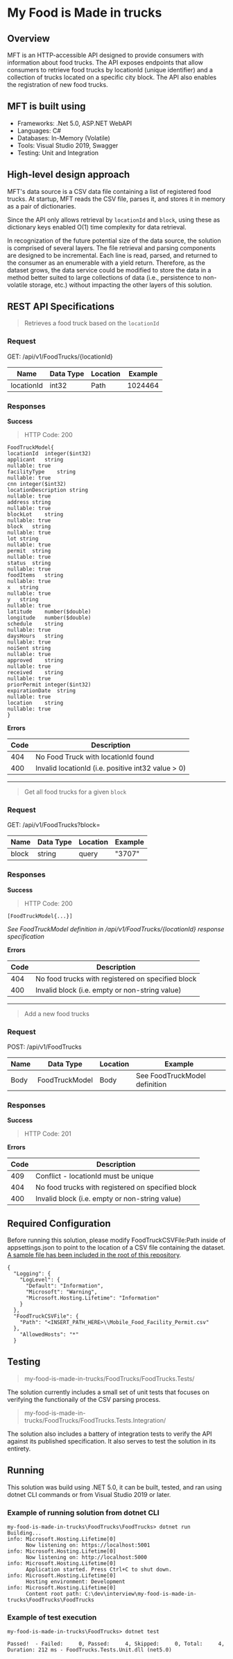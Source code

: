# My Food is Made in trucks

## Overview

MFT is an HTTP-accessible API designed to provide consumers with information about food trucks. The API exposes endpoints that allow consumers to retrieve food trucks by locationId (unique identifier) and a collection of trucks located on a specific city block. The API also enables the registration of new food trucks.

## MFT is built using

- Frameworks: .Net 5.0, ASP.NET WebAPI
- Languages: C# 
- Databases: In-Memory (Volatile)
- Tools: Visual Studio 2019, Swagger
- Testing: Unit and Integration


## High-level design approach

MFT's data source is a CSV data file containing a list of registered food trucks. At startup, MFT reads the CSV file, parses it, and stores it in memory as a pair of dictionaries.

Since the API only allows retrieval by `locationId` and `block`, using these as dictionary keys enabled O(1) time complexity for data retrieval.

In recognization of the future potential size of the data source, the solution is comprised of several layers. The file retrieval and parsing components are designed to be incremental. Each line is read, parsed, and returned to the consumer as an enumerable with a yield return. Therefore, as the dataset grows, the data service could be modified to store the data in a method better suited to large collections of data (i.e., persistence to non-volatile storage, etc.) without impacting the other layers of this solution.


## REST API Specifications

> Retrieves a food truck based on the `locationId`

### Request

GET: /api/v1/FoodTrucks/{locationId}

|   Name	|   Data Type	|  Location | Example  |
|---	|---	|--- |--- |
|   locationId	|   int32	 | Path  |1024464|

### Responses

**Success**
> HTTP Code: 200

```
FoodTruckModel{
locationId	integer($int32)
applicant	string
nullable: true
facilityType	string
nullable: true
cnn	integer($int32)
locationDescription	string
nullable: true
address	string
nullable: true
blockLot	string
nullable: true
block	string
nullable: true
lot	string
nullable: true
permit	string
nullable: true
status	string
nullable: true
foodItems	string
nullable: true
x	string
nullable: true
y	string
nullable: true
latitude	number($double)
longitude	number($double)
schedule	string
nullable: true
daysHours	string
nullable: true
noiSent	string
nullable: true
approved	string
nullable: true
received	string
nullable: true
priorPermit	integer($int32)
expirationDate	string
nullable: true
location	string
nullable: true
}
```

**Errors**

|   Code	|  Description  |
|---	|---	
| 404	| No Food Truck with locationId found |
| 400	| Invalid locationId (i.e. positive int32 value > 0)

---

> Get all food trucks for a given `block`

### Request

GET: /api/v1/FoodTrucks?block=

|   Name	|   Data Type	|  Location | Example  |
|---	|---	|--- |--- |
|   block	|   string	 | query  |"3707"|

### Responses

**Success**
> HTTP Code: 200

```
[FoodTruckModel{...}]
```
*See FoodTruckModel definition in /api/v1/FoodTrucks/{locationId} response specification*


**Errors**

|   Code	|  Description  |
|---	|---	
| 404	| No food trucks with registered on specified block |
| 400	| Invalid block (i.e. empty or non-string value)

---

> Add a new food trucks

### Request

POST: /api/v1/FoodTrucks

|   Name	|   Data Type	|  Location | Example  |
|---	|---	|--- |--- |
|   Body	|   FoodTruckModel	 | Body  | See FoodTruckModel definition|

### Responses

**Success**
> HTTP Code: 201

**Errors**

|   Code	|  Description  |
|---	|---
| 409   | Conflict - locationId must be unique	
| 404	| No food trucks with registered on specified block |
| 400	| Invalid block (i.e. empty or non-string value)

## Required Configuration

Before running this solution, please modify FoodTruckCSVFile:Path inside of appsettings.json to point to the location of a CSV file containing the dataset. [A sample file has been included in the root of this repository](https://github.com/brightidea12/my-food-is-made-in-trucks/blob/main/Mobile_Food_Facility_Permit.csv). 

```
{
  "Logging": {
    "LogLevel": {
      "Default": "Information",
      "Microsoft": "Warning",
      "Microsoft.Hosting.Lifetime": "Information"
    }
  },
  "FoodTruckCSVFile": {
    "Path": "<INSERT_PATH_HERE>\\Mobile_Food_Facility_Permit.csv"
  },
    "AllowedHosts": "*"
  }

```

## Testing

 > my-food-is-made-in-trucks/FoodTrucks/FoodTrucks.Tests/

The solution currently includes a small set of unit tests that focuses on verifying the functionaily of the CSV parsing process.

> my-food-is-made-in-trucks/FoodTrucks/FoodTrucks.Tests.Integration/

The solution also includes a battery of integration tests to verify the API against its published specification. It also serves to test the solution in its entirety.


## Running

This solution was build using .NET 5.0, it can be built, tested, and ran using dotnet CLI commands or from Visual Studio 2019 or later.

### Example of running solution from dotnet CLI

```
my-food-is-made-in-trucks\FoodTrucks\FoodTrucks> dotnet run
Building...
info: Microsoft.Hosting.Lifetime[0]
      Now listening on: https://localhost:5001
info: Microsoft.Hosting.Lifetime[0]
      Now listening on: http://localhost:5000
info: Microsoft.Hosting.Lifetime[0]
      Application started. Press Ctrl+C to shut down.
info: Microsoft.Hosting.Lifetime[0]
      Hosting environment: Development
info: Microsoft.Hosting.Lifetime[0]
      Content root path: C:\dev\interview\my-food-is-made-in-trucks\FoodTrucks\FoodTrucks
```

### Example of test execution

`my-food-is-made-in-trucks\FoodTrucks> dotnet test`

`Passed!  - Failed:     0, Passed:     4, Skipped:     0, Total:     4, Duration: 212 ms - FoodTrucks.Tests.Unit.dll (net5.0)`

